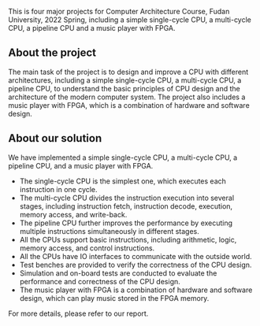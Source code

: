 This is four major projects for Computer Architecture Course, Fudan University, 2022 Spring, including a simple single-cycle CPU, a multi-cycle CPU, a pipeline CPU and a music player with FPGA.

## About the project
The main task of the project is to design and improve a CPU with different architectures, including a simple single-cycle CPU, a multi-cycle CPU, a pipeline CPU, to understand the basic principles of CPU design and the architecture of the modern computer system. The project also includes a music player with FPGA, which is a combination of hardware and software design.

## About our solution
We have implemented a simple single-cycle CPU, a multi-cycle CPU, a pipeline CPU, and a music player with FPGA. 
- The single-cycle CPU is the simplest one, which executes each instruction in one cycle. 
- The multi-cycle CPU divides the instruction execution into several stages, including instruction fetch, instruction decode, execution, memory access, and write-back. 
- The pipeline CPU further improves the performance by executing multiple instructions simultaneously in different stages. 
- All the CPUs support basic instructions, including arithmetic, logic, memory access, and control instructions.
- All the CPUs have IO interfaces to communicate with the outside world.
- Test benches are provided to verify the correctness of the CPU design.
- Simulation and on-board tests are conducted to evaluate the performance and correctness of the CPU design.
- The music player with FPGA is a combination of hardware and software design, which can play music stored in the FPGA memory.

For more details, please refer to our report.

